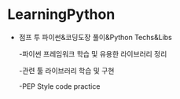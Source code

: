 # LearningPython


* 점프 투 파이썬&코딩도장 풀이&Python Techs&Libs


    -파이썬 프레임워크 학습 및 유용한 라이브러리 정리

    -관련 툴 라이브러리 학습 및 구현

    -PEP Style code practice
